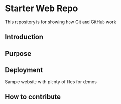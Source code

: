 # Starter Web Repo

This repository is for showing how Git and GitHub work

## Introduction

## Purpose

## Deployment
Sample website with plenty of files for demos

## How to contribute